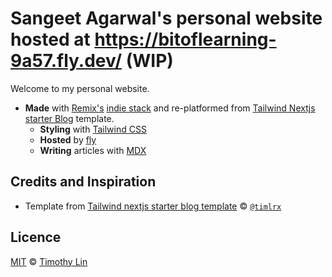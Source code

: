 # Sangeet Agarwal's personal website hosted at <https://bitoflearning-9a57.fly.dev/> (WIP)

Welcome to my personal website.

- **Made** with [Remix's](https://remix.run/) [indie stack](https://github.com/remix-run/indie-stack) and re-platformed from [Tailwind Nextjs starter Blog](https://github.com/timlrx/tailwind-nextjs-starter-blog) template.
  - **Styling** with [Tailwind CSS](https://tailwindcss.com)
  - **Hosted** by [fly](https://fly.io)
  - **Writing** articles with [MDX](https://mdxjs.com/)

## Credits and Inspiration

- Template from [Tailwind nextjs starter blog template](https://github.com/timlrx/tailwind-nextjs-starter-blog) © [`@timlrx`](https://github.com/timlrx)

## Licence

[MIT](https://github.com/timlrx/tailwind-nextjs-starter-blog/blob/master/LICENSE) © [Timothy Lin](https://www.timrlx.com)
